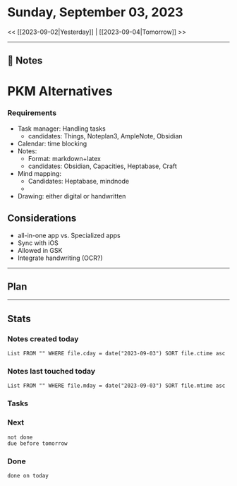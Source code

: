 


# Sunday, September 03, 2023

<< [[2023-09-02|Yesterday]] | [[2023-09-04|Tomorrow]] >>

---

## 📝 Notes

# PKM Alternatives
### Requirements
- Task manager: Handling tasks
	- candidates: Things, Noteplan3, AmpleNote, Obsidian
- Calendar: time blocking
- Notes: 
	- Format: markdown+latex
	- candidates: Obsidian, Capacities, Heptabase, Craft
- Mind mapping:
	- Candidates: Heptabase, mindnode
	- 
- Drawing: either digital or handwritten
## Considerations
- all-in-one app vs. Specialized apps
- Sync with iOS
- Allowed in GSK
- Integrate handwriting (OCR?)

$$$$


---

## Plan


---
## Stats
### Notes created today
```dataview
List FROM "" WHERE file.cday = date("2023-09-03") SORT file.ctime asc
```

### Notes last touched today
```dataview
List FROM "" WHERE file.mday = date("2023-09-03") SORT file.mtime asc
```



### Tasks

### Next

```tasks
not done 
due before tomorrow
```

### Done

```tasks
done on today
```
